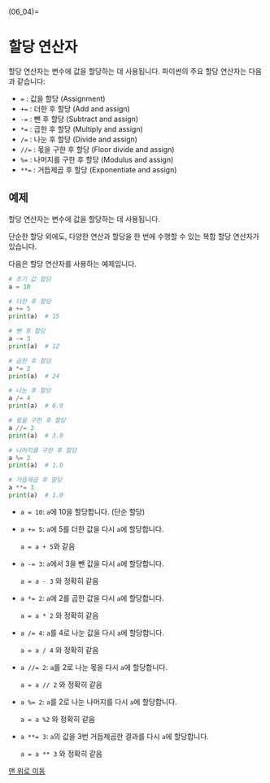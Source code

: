 (06_04)=
# 할당 연산자

할당 연산자는 변수에 값을 할당하는 데 사용됩니다. 파이썬의 주요 할당 연산자는 다음과 같습니다:

- `=` : 값을 할당 (Assignment)
- `+=` : 더한 후 할당 (Add and assign)
- `-=` : 뺀 후 할당 (Subtract and assign)
- `*=` : 곱한 후 할당 (Multiply and assign)
- `/=` : 나눈 후 할당 (Divide and assign)
- `//=` : 몫을 구한 후 할당 (Floor divide and assign)
- `%=` : 나머지를 구한 후 할당 (Modulus and assign)
- `**=` : 거듭제곱 후 할당 (Exponentiate and assign)

## 예제

할당 연산자는 변수에 값을 할당하는 데 사용됩니다.

단순한 할당 외에도, 다양한 연산과 할당을 한 번에 수행할 수 있는 복합 할당 연산자가 있습니다.

다음은 할당 연산자를 사용하는 예제입니다.

```python
# 초기 값 할당
a = 10

# 더한 후 할당
a += 5
print(a)  # 15

# 뺀 후 할당
a -= 3
print(a)  # 12

# 곱한 후 할당
a *= 2
print(a)  # 24

# 나눈 후 할당
a /= 4
print(a)  # 6.0

# 몫을 구한 후 할당
a //= 2
print(a)  # 3.0

# 나머지를 구한 후 할당
a %= 2
print(a)  # 1.0

# 거듭제곱 후 할당
a **= 3
print(a)  # 1.0
```

- `a = 10`: `a`에 10을 할당합니다. (단순 할당)

- `a += 5`: `a`에 5를 더한 값을 다시 `a`에 할당합니다.

   `a = a + 5`와 같음

- `a -= 3`: `a`에서 3을 뺀 값을 다시 `a`에 할당합니다.

    `a = a - 3` 와 정확히 같음

- `a *= 2`: `a`에 2를 곱한 값을 다시 `a`에 할당합니다.

    `a = a * 2` 와 정확히 같음

- `a /= 4`: `a`를 4로 나눈 값을 다시 `a`에 할당합니다.

    `a = a / 4` 와 정확히 같음

- `a //= 2`: `a`를 2로 나눈 몫을 다시 `a`에 할당합니다.

    `a = a // 2` 와 정확히 같음

- `a %= 2`: `a`를 2로 나눈 나머지를 다시 `a`에 할당합니다.

    `a = a %2` 와 정확히 같음

- `a **= 3`: `a`의 값을 3번 거듭제곱한 결과를 다시 `a`에 할당합니다.

    `a = a ** 3` 와 정확히 같음

[맨 위로 이동](06_04)


